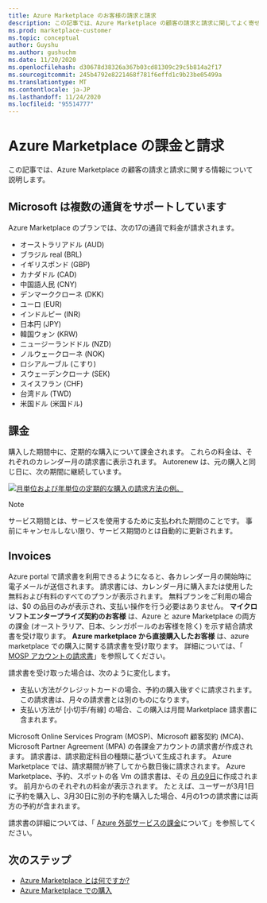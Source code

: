 ```yaml
---
title: Azure Marketplace のお客様の請求と請求
description: この記事では、Azure Marketplace の顧客の請求と請求に関してよく寄せられる質問について説明します。
ms.prod: marketplace-customer
ms.topic: conceptual
author: Guyshu
ms.author: gushuchm
ms.date: 11/20/2020
ms.openlocfilehash: d30678d38326a367b03cd81309c29c5b814a2f17
ms.sourcegitcommit: 245b4792e8221468f781f6effd1c9b23be05499a
ms.translationtype: MT
ms.contentlocale: ja-JP
ms.lasthandoff: 11/24/2020
ms.locfileid: "95514777"
---
```

# <a name="azure-marketplace-billing-and-invoicing"></a>Azure Marketplace の課金と請求

この記事では、Azure Marketplace の顧客の請求と請求に関する情報について説明します。

## <a name="microsoft-supports-multiple-currencies"></a>Microsoft は複数の通貨をサポートしています

Azure Marketplace のプランでは、次の17の通貨で料金が請求されます。

- オーストラリアドル (AUD)
- ブラジル real (BRL)
- イギリスポンド (GBP)
- カナダドル (CAD)
- 中国語人民 (CNY)
- デンマーククローネ (DKK)
- ユーロ (EUR)
- インドルピー (INR)
- 日本円 (JPY)
- 韓国ウォン (KRW)
- ニュージーランドドル (NZD)
- ノルウェークローネ (NOK)
- ロシアルーブル (こすり)
- スウェーデンクローナ (SEK)
- スイスフラン (CHF)
- 台湾ドル (TWD)
- 米国ドル (米国ドル)

## <a name="billing"></a>課金

購入した期間中に、定期的な購入について課金されます。 これらの料金は、それぞれのカレンダー月の請求書に表示されます。 Autorenew は、元の購入と同じ日に、次の期間に継続しています。

[![月単位および年単位の定期的な購入の請求方法の例。](media/billing/billing-charges-recurring.png)](media/billing/billing-charges-recurring.png#lightbox)

>[!NOTE]
> サービス期間とは、サービスを使用するために支払われた期間のことです。 事前にキャンセルしない限り、サービス期間のとは自動的に更新されます。

## <a name="invoices"></a>Invoices

Azure portal で請求書を利用できるようになると、各カレンダー月の開始時に電子メールが送信されます。 請求書には、カレンダー月に購入または使用した無料および有料のすべてのプランが表示されます。 無料プランをご利用の場合は、$0 の品目のみが表示され、支払い操作を行う必要はありません。 **マイクロソフトエンタープライズ契約のお客様** は、Azure と azure Marketplace の両方の課金 (オーストラリア、日本、シンガポールのお客様を除く) を示す結合請求書を受け取ります。 **Azure marketplace から直接購入したお客様** は、azure marketplace での購入に関する請求書を受け取ります。 詳細については、「 [MOSP アカウントの請求書](/azure/cost-management-billing/understand/download-azure-invoice#invoices-for-mosp-billing-accounts)」を参照してください。

請求書を受け取った場合は、次のように変化します。

- 支払い方法がクレジットカードの場合、予約の購入後すぐに請求されます。 この請求書は、月々の請求書とは別のものになります。
- 支払い方法が [小切手/有線] の場合、この購入は月間 Marketplace 請求書に含まれます。

Microsoft Online Services Program (MOSP)、Microsoft 顧客契約 (MCA)、Microsoft Partner Agreement (MPA) の各課金アカウントの請求書が作成されます。 請求書は、請求勘定科目の種類に基づいて生成されます。 Azure Marketplace では、請求期間が終了してから数日後に請求されます。 Azure Marketplace、予約、スポットの各 Vm の請求書は、その [月の9日](/azure/cost-management-billing/understand/download-azure-invoice#invoices-for-mosp-billing-accounts)に作成されます。 前月からのそれぞれの料金が表示されます。 たとえば、ユーザーが3月1日に予約を購入し、3月30日に別の予約を購入した場合、4月の1つの請求書には両方の予約が含まれます。

請求書の詳細については、「 [Azure 外部サービスの課金](/azure/cost-management-billing/understand/understand-azure-marketplace-charges)について」を参照してください。

## <a name="next-steps"></a>次のステップ

- [Azure Marketplace とは何ですか?](azure-marketplace-overview.md)
- [Azure Marketplace での購入](azure-purchasing-invoicing.md)
